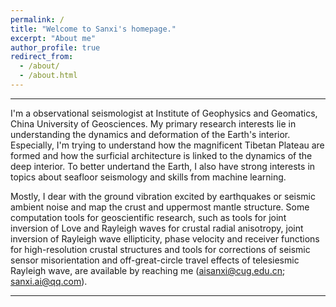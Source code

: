 ```yaml
---
permalink: /
title: "Welcome to Sanxi's homepage."
excerpt: "About me"
author_profile: true
redirect_from: 
  - /about/
  - /about.html
---
```


---
I'm a observational seismologist at Institute of Geophysics and Geomatics, China University of Geosciences. My primary research interests lie in understanding the dynamics and deformation of the Earth's interior. Especially, I'm trying to understand how the magnificent Tibetan Plateau are formed and how the surficial architecture is linked to the dynamics of the deep interior. To better undertand the Earth, I also have strong interests in topics about seafloor seismology and skills from machine learning. 

Mostly, I dear with the ground vibration excited by earthquakes or seismic ambient noise and map the crust and uppermost mantle structure. Some computation tools for geoscientific research, such as tools for joint inversion of Love and Rayleigh waves for crustal radial anisotropy, joint inversion of Rayleigh wave ellipticity, phase velocity and receiver functions for high-resolution crustal structures and tools for corrections of seismic sensor misorientation and off-great-circle travel effects of telesiesmic Rayleigh wave, are available by reaching me (aisanxi@cug.edu.cn; sanxi.ai@qq.com).

  
---
